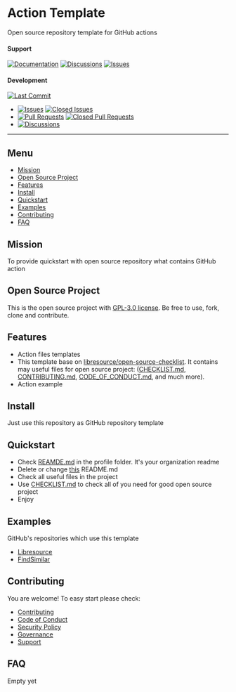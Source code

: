 # Action Template

Open source repository template for GitHub actions

#### Support
[![Documentation](https://img.shields.io/badge/docs-0094FF.svg)][documentation_path]
[![Discussions](https://img.shields.io/badge/discussions-ff0068.svg)](https://github.com/libresource/action-template/discussions/)
[![Issues](https://img.shields.io/badge/issues-11AE13.svg)](https://github.com/libresource/action-template/issues/)

#### Development
[![Last Commit](https://img.shields.io/github/last-commit/libresource/action-template/main
)](https://github.com/libresource/action-template)
- [![Issues](https://img.shields.io/github/issues/libresource/action-template
)](https://github.com/libresource/action-template/issues/)
[![Closed Issues](https://img.shields.io/github/issues-closed/libresource/action-template
)](https://github.com/libresource/action-template/issues/)
- [![Pull Requests](https://img.shields.io/github/issues-pr/libresource/action-template
)](https://github.com/libresource/action-template/pulls)
[![Closed Pull Requests](https://img.shields.io/github/issues-pr-closed-raw/libresource/action-template
)](https://github.com/libresource/action-template/pulls)
- [![Discussions](https://img.shields.io/github/discussions/libresource/action-template
)](https://github.com/libresource/action-template/discussions/)

[//]: # (#### Repository Stats)

[//]: # ([![Stars]&#40;https://img.shields.io/github/stars/libresource/action-template)

[//]: # (&#41;]&#40;https://github.com/libresource/action-template&#41;)

[//]: # ([![Contributors]&#40;https://img.shields.io/github/contributors/libresource/action-template)

[//]: # (&#41;]&#40;https://github.com/libresource/action-templategraphs/contributors&#41;)

[//]: # ([![Forks]&#40;https://img.shields.io/github/forks/libresource/action-template)

[//]: # (&#41;]&#40;https://github.com/libresource/action-template&#41;)

<hr>

## Menu

- [Mission](#mission)
- [Open Source Project](#open-source-project)
- [Features](#features)
- [Install](#install)
- [Quickstart](#quickstart)
- [Examples](#examples)
- [Contributing](#contributing)
- [FAQ](#faq)

## Mission

To provide quickstart with open source repository what contains GitHub action

## Open Source Project

This is the open source project with [GPL-3.0 license](LICENSE). 
Be free to use, fork, clone and contribute.

## Features

- Action files templates
- This template base on [libresource/open-source-checklist](https://github.com/libresource/open-source-checklist). 
It contains may useful files for open source project: ([CHECKLIST.md](CHECKLIST.md), [CONTRIBUTING.md](CONTRIBUTING.md), 
[CODE_OF_CONDUCT.md](CODE_OF_CONDUCT.md), and much more). 
- Action example

## Install

Just use this repository as GitHub repository template

## Quickstart

- Check [REAMDE.md](profile/README.md) in the profile folder. It's your organization readme
- Delete or change [this](README.md) README.md
- Check all useful files in the project
- Use [CHECKLIST.md](CHECKLIST.md) to check all of you need for good open source project
- Enjoy

## Examples

GitHub's repositories which use this template
- [Libresource](https://github.com/libresource/.github)
- [FindSimilar](https://github.com/findsimilar/.github)

## Contributing

You are welcome! To easy start please check:
- [Contributing](CONTRIBUTING.md)
- [Code of Conduct](CODE_OF_CONDUCT.md)
- [Security Policy](SECURITY.md)
- [Governance](GOVERNANCE.md)
- [Support](SUPPORT.md)

## FAQ

Empty yet

[documentation_path]: https://github.com/libresource/action-template